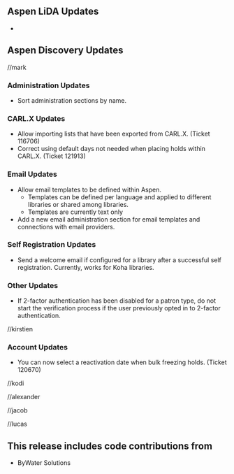 ## Aspen LiDA Updates
- 

## Aspen Discovery Updates
//mark
### Administration Updates
- Sort administration sections by name. 

### CARL.X Updates
- Allow importing lists that have been exported from CARL.X. (Ticket 116706)
- Correct using default days not needed when placing holds within CARL.X. (Ticket 121913) 

### Email Updates
- Allow email templates to be defined within Aspen. 
  - Templates can be defined per language and applied to different libraries or shared among libraries. 
  - Templates are currently text only
- Add a new email administration section for email templates and connections with email providers.

### Self Registration Updates
- Send a welcome email if configured for a library after a successful self registration. Currently, works for Koha libraries. 

### Other Updates
- If 2-factor authentication has been disabled for a patron type, do not start the verification process if the user previously opted in to 2-factor authentication.

//kirstien
### Account Updates
- You can now select a reactivation date when bulk freezing holds. (Ticket 120670)

//kodi

//alexander

//jacob

//lucas


## This release includes code contributions from
- ByWater Solutions
